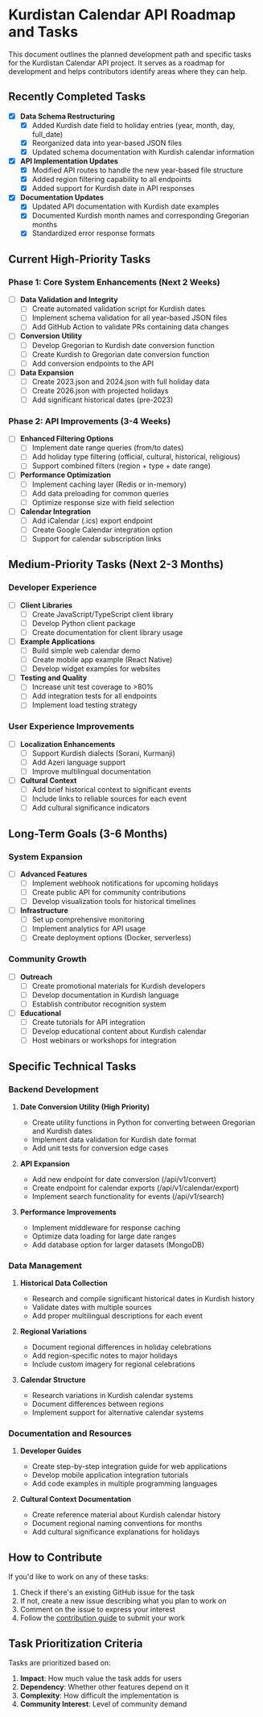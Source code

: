 # Kurdistan Calendar API Roadmap and Tasks

This document outlines the planned development path and specific tasks for the Kurdistan Calendar API project. It serves as a roadmap for development and helps contributors identify areas where they can help.

## Recently Completed Tasks

- [x] **Data Schema Restructuring**
  - [x] Added Kurdish date field to holiday entries (year, month, day, full_date)
  - [x] Reorganized data into year-based JSON files
  - [x] Updated schema documentation with Kurdish calendar information

- [x] **API Implementation Updates**
  - [x] Modified API routes to handle the new year-based file structure
  - [x] Added region filtering capability to all endpoints 
  - [x] Added support for Kurdish date in API responses

- [x] **Documentation Updates**
  - [x] Updated API documentation with Kurdish date examples
  - [x] Documented Kurdish month names and corresponding Gregorian months
  - [x] Standardized error response formats

## Current High-Priority Tasks

### Phase 1: Core System Enhancements (Next 2 Weeks)

- [ ] **Data Validation and Integrity**
  - [ ] Create automated validation script for Kurdish dates
  - [ ] Implement schema validation for all year-based JSON files
  - [ ] Add GitHub Action to validate PRs containing data changes

- [ ] **Conversion Utility**
  - [ ] Develop Gregorian to Kurdish date conversion function
  - [ ] Create Kurdish to Gregorian date conversion function
  - [ ] Add conversion endpoints to the API

- [ ] **Data Expansion**
  - [ ] Create 2023.json and 2024.json with full holiday data
  - [ ] Create 2026.json with projected holidays
  - [ ] Add significant historical dates (pre-2023)

### Phase 2: API Improvements (3-4 Weeks)

- [ ] **Enhanced Filtering Options**
  - [ ] Implement date range queries (from/to dates)
  - [ ] Add holiday type filtering (official, cultural, historical, religious)
  - [ ] Support combined filters (region + type + date range)

- [ ] **Performance Optimization**
  - [ ] Implement caching layer (Redis or in-memory)
  - [ ] Add data preloading for common queries
  - [ ] Optimize response size with field selection

- [ ] **Calendar Integration**
  - [ ] Add iCalendar (.ics) export endpoint
  - [ ] Create Google Calendar integration option
  - [ ] Support for calendar subscription links

## Medium-Priority Tasks (Next 2-3 Months)

### Developer Experience

- [ ] **Client Libraries**
  - [ ] Create JavaScript/TypeScript client library
  - [ ] Develop Python client package
  - [ ] Create documentation for client library usage

- [ ] **Example Applications**
  - [ ] Build simple web calendar demo
  - [ ] Create mobile app example (React Native)
  - [ ] Develop widget examples for websites

- [ ] **Testing and Quality**
  - [ ] Increase unit test coverage to >80%
  - [ ] Add integration tests for all endpoints
  - [ ] Implement load testing strategy

### User Experience Improvements

- [ ] **Localization Enhancements**
  - [ ] Support Kurdish dialects (Sorani, Kurmanji)
  - [ ] Add Azeri language support
  - [ ] Improve multilingual documentation

- [ ] **Cultural Context**
  - [ ] Add brief historical context to significant events
  - [ ] Include links to reliable sources for each event
  - [ ] Add cultural significance indicators

## Long-Term Goals (3-6 Months)

### System Expansion

- [ ] **Advanced Features**
  - [ ] Implement webhook notifications for upcoming holidays
  - [ ] Create public API for community contributions
  - [ ] Develop visualization tools for historical timelines

- [ ] **Infrastructure**
  - [ ] Set up comprehensive monitoring
  - [ ] Implement analytics for API usage
  - [ ] Create deployment options (Docker, serverless)

### Community Growth

- [ ] **Outreach**
  - [ ] Create promotional materials for Kurdish developers
  - [ ] Develop documentation in Kurdish language
  - [ ] Establish contributor recognition system

- [ ] **Educational**
  - [ ] Create tutorials for API integration
  - [ ] Develop educational content about Kurdish calendar
  - [ ] Host webinars or workshops for integration

## Specific Technical Tasks

### Backend Development

1. **Date Conversion Utility (High Priority)**
   - Create utility functions in Python for converting between Gregorian and Kurdish dates
   - Implement data validation for Kurdish date format
   - Add unit tests for conversion edge cases

2. **API Expansion**
   - Add new endpoint for date conversion (/api/v1/convert)
   - Create endpoint for calendar exports (/api/v1/calendar/export)
   - Implement search functionality for events (/api/v1/search)

3. **Performance Improvements**
   - Implement middleware for response caching
   - Optimize data loading for large date ranges
   - Add database option for larger datasets (MongoDB)

### Data Management

1. **Historical Data Collection**
   - Research and compile significant historical dates in Kurdish history
   - Validate dates with multiple sources
   - Add proper multilingual descriptions for each event

2. **Regional Variations**
   - Document regional differences in holiday celebrations
   - Add region-specific notes to major holidays
   - Include custom imagery for regional celebrations

3. **Calendar Structure**
   - Research variations in Kurdish calendar systems
   - Document differences between regions
   - Implement support for alternative calendar systems

### Documentation and Resources

1. **Developer Guides**
   - Create step-by-step integration guide for web applications
   - Develop mobile application integration tutorials
   - Add code examples in multiple programming languages

2. **Cultural Context Documentation**
   - Create reference material about Kurdish calendar history
   - Document regional naming conventions for months
   - Add cultural significance explanations for holidays

## How to Contribute

If you'd like to work on any of these tasks:

1. Check if there's an existing GitHub issue for the task
2. If not, create a new issue describing what you plan to work on
3. Comment on the issue to express your interest
4. Follow the [contribution guide](contribution_guide.md) to submit your work

## Task Prioritization Criteria

Tasks are prioritized based on:

1. **Impact**: How much value the task adds for users
2. **Dependency**: Whether other features depend on it
3. **Complexity**: How difficult the implementation is
4. **Community Interest**: Level of community demand 